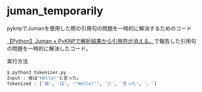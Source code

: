 # juman_temporarily
pyknpでJumanを使用した際の引用句の問題を一時的に解決するためのコード

[【Python】Juman × PyKNPで解析結果から引用符が消える。]()で報告した引用句の問題を一時的に解決したコード。

実行方法
~~~Python
$ python3 tokenizer.py 
Input : 彼は"Hello!"と言った。
Tokenized : ['彼', 'は', '"Hello!"', 'と', '言った', '。']
~~~
